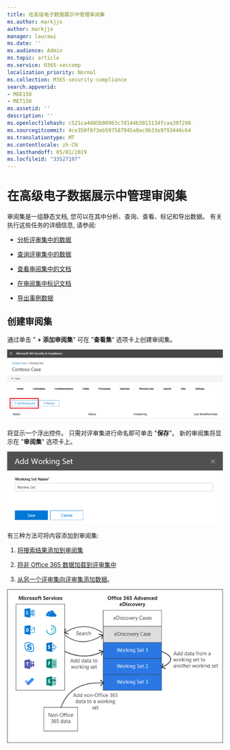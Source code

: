 ```yaml
---
title: 在高级电子数据展示中管理审阅集
ms.author: markjjo
author: markjjo
manager: laurawi
ms.date: ''
ms.audience: Admin
ms.topic: article
ms.service: O365-seccomp
localization_priority: Normal
ms.collection: M365-security-compliance
search.appverid:
- MOE150
- MET150
ms.assetid: ''
description: ''
ms.openlocfilehash: c521ca4485b00963c7d144b3013134fcaa30f298
ms.sourcegitcommit: 4ce350f8f3eb597587945a8ac9b33e9793440c64
ms.translationtype: MT
ms.contentlocale: zh-CN
ms.lasthandoff: 05/01/2019
ms.locfileid: "33527107"
---
```

# <a name="manage-review-sets-in-advanced-ediscovery"></a>在高级电子数据展示中管理审阅集

审阅集是一组静态文档, 您可以在其中分析、查询、查看、标记和导出数据。 有关执行这些任务的详细信息, 请参阅:

- [分析评审集中的数据](analyzing-data-in-review-set.md)

- [查询评审集中的数据](review-set-search.md)

- [查看审阅集中的文档](view-documents-in-review-set.md)

- [在审阅集中标记文档](tagging-documents.md)

- [导出事例数据](exporting-data-ediscover20.md)

## <a name="create-a-review-set"></a>创建审阅集

通过单击 " **+ 添加审阅集**" 可在 "**查看集**" 选项卡上创建审阅集。

![添加审阅集](../media/f45c51d9-585d-47d1-b7fb-0288715e0b6a.png)

将显示一个浮出控件。  只需对评审集进行命名即可单击 "**保存**"。  新的审阅集将显示在 "**审阅集**" 选项卡上。

![添加审阅集浮出控件](../media/5e5c99f8-42ca-4c2f-960f-f1a5709569d1.png)

有三种方法可将内容添加到审阅集:

1. [将搜索结果添加到审阅集](add-data-to-review-set.md)

2. [将非 Office 365 数据加载到评审集中](load-non-office365-data.md)

3. [从另一个评审集向评审集添加数据](add-data-to-review-set-from-another-review-set.md)。

![评审集](../media/1f1f4efd-c03b-4255-bc3d-df358e56549c.png)
